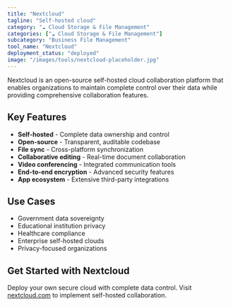 ```yaml
---
title: "Nextcloud"
tagline: "Self-hosted cloud"
category: "☁️ Cloud Storage & File Management"
categories: ["☁️ Cloud Storage & File Management"]
subcategory: "Business File Management"
tool_name: "Nextcloud"
deployment_status: "deployed"
image: "/images/tools/nextcloud-placeholder.jpg"
---
```

Nextcloud is an open-source self-hosted cloud collaboration platform that enables organizations to maintain complete control over their data while providing comprehensive collaboration features.

## Key Features

- **Self-hosted** - Complete data ownership and control
- **Open-source** - Transparent, auditable codebase
- **File sync** - Cross-platform synchronization
- **Collaborative editing** - Real-time document collaboration
- **Video conferencing** - Integrated communication tools
- **End-to-end encryption** - Advanced security features
- **App ecosystem** - Extensive third-party integrations

## Use Cases

- Government data sovereignty
- Educational institution privacy
- Healthcare compliance
- Enterprise self-hosted clouds
- Privacy-focused organizations

## Get Started with Nextcloud

Deploy your own secure cloud with complete data control. Visit [nextcloud.com](https://nextcloud.com) to implement self-hosted collaboration.